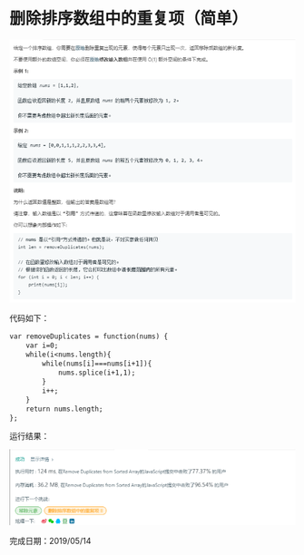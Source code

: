 # 删除排序数组中的重复项（简单） 
![](./pic/删除排序数组中的重复项.png)

代码如下：
```
var removeDuplicates = function(nums) {
    var i=0;
    while(i<nums.length){
        while(nums[i]===nums[i+1]){
            nums.splice(i+1,1);
        }
        i++;
    }
    return nums.length;
};
```
运行结果：

![](./pic/删除排序数组中的重复项结果.png)

完成日期：2019/05/14